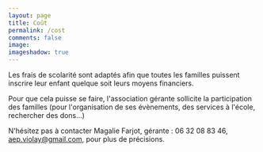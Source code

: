 ```yaml
---
layout: page
title: Coût
permalink: /cost
comments: false
image:
imageshadow: true
---
```


Les frais de scolarité sont adaptés afin que toutes les familles puissent inscrire leur enfant quelque soit leurs moyens financiers.

Pour que cela puisse se faire, l'association gérante sollicite la participation des familles (pour l'organisation de ses évènements, des services à l'école, rechercher des dons...) 

N'hésitez pas à contacter Magalie Farjot, gérante : 06 32 08 83 46, aep.violay@gmail.com, pour plus de précisions.

